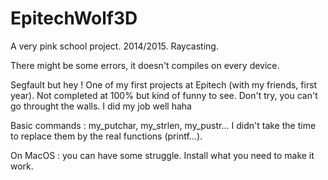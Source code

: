 # EpitechWolf3D
A very pink school project. 2014/2015. Raycasting. 

There might be some errors, it doesn't compiles on every device. 

Segfault but hey ! One of my first projects at Epitech (with my friends, first year). 
Not completed at 100% but kind of funny to see. Don't try, you can't go throught the walls. I did my job well haha

Basic commands : my_putchar, my_strlen, my_pustr... I didn't take the time to replace them by the real functions (printf...). 

On MacOS : you can have some struggle. Install what you need to make it work. 

